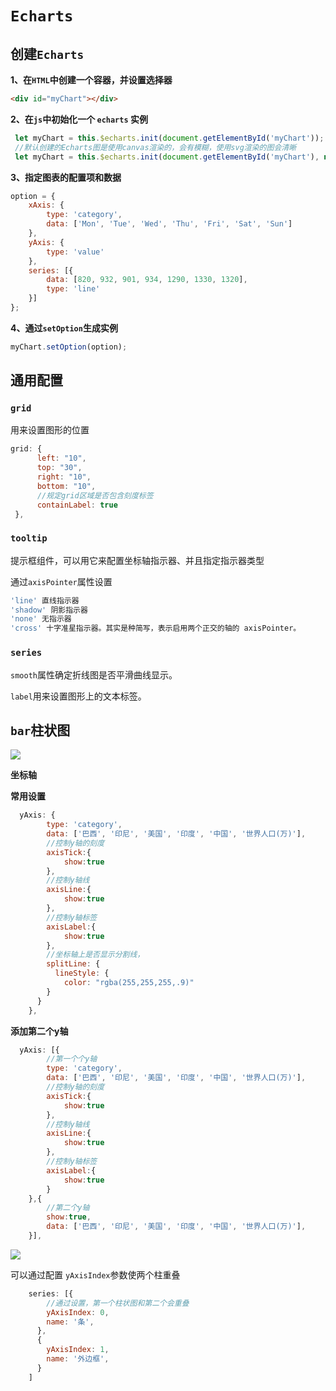 # `Echarts`

## 创建`Echarts`

**1、在`HTML`中创建一个容器，并设置选择器**

```html
<div id="myChart"></div>
```

**2、在`js`中初始化一个 `echarts` 实例**

```js
 let myChart = this.$echarts.init(document.getElementById('myChart'));
 //默认创建的Echarts图是使用canvas渲染的，会有模糊，使用svg渲染的图会清晰
 let myChart = this.$echarts.init(document.getElementById('myChart'), null, {renderer: 'svg'})
```

**3、指定图表的配置项和数据**

```js
option = {
    xAxis: {
        type: 'category',
        data: ['Mon', 'Tue', 'Wed', 'Thu', 'Fri', 'Sat', 'Sun']
    },
    yAxis: {
        type: 'value'
    },
    series: [{
        data: [820, 932, 901, 934, 1290, 1330, 1320],
        type: 'line'
    }]
};
```

**4、通过`setOption`生成实例**

```js
myChart.setOption(option);
```



## 通用配置

### `grid`

用来设置图形的位置

```js
grid: {
      left: "10",
      top: "30",
      right: "10",
      bottom: "10",
      //规定grid区域是否包含刻度标签
      containLabel: true
 },
```

### `tooltip`

提示框组件，可以用它来配置坐标轴指示器、并且指定指示器类型

通过`axisPointer`属性设置

```js
'line' 直线指示器
'shadow' 阴影指示器
'none' 无指示器
'cross' 十字准星指示器。其实是种简写，表示启用两个正交的轴的 axisPointer。
```



### `series`

`smooth`属性确定折线图是否平滑曲线显示。

`label`用来设置图形上的文本标签。



## `bar`柱状图

![](D:\文件\手册集合\images\echarts\2.png)



**坐标轴**

**常用设置**

```js
  yAxis: {
        type: 'category',
        data: ['巴西', '印尼', '美国', '印度', '中国', '世界人口(万)'],
        //控制y轴的刻度
        axisTick:{
            show:true
        },
        //控制y轴线
        axisLine:{
            show:true
        },
        //控制y轴标签
        axisLabel:{
            show:true
        },
        //坐标轴上是否显示分割线，
        splitLine: {
          lineStyle: {
          	color: "rgba(255,255,255,.9)"
        }
      }
    },
```

**添加第二个y轴**

```js
  yAxis: [{
        //第一个个y轴
        type: 'category',
        data: ['巴西', '印尼', '美国', '印度', '中国', '世界人口(万)'],
        //控制y轴的刻度
        axisTick:{
            show:true
        },
        //控制y轴线
        axisLine:{
            show:true
        },
        //控制y轴标签
        axisLabel:{
            show:true
        }
    },{
        //第二个y轴
    	show:true,
    	data: ['巴西', '印尼', '美国', '印度', '中国', '世界人口(万)'],
    }],
```

![](D:\文件\手册集合\images\echarts\3.png)

可以通过配置 `yAxisIndex`参数使两个柱重叠

```js
    series: [{
        //通过设置，第一个柱状图和第二个会重叠
        yAxisIndex: 0,
        name: '条',
      },
      {
        yAxisIndex: 1,
        name: '外边框',
      }
    ]
```